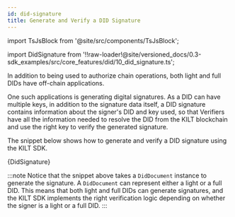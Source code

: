 ```yaml
---
id: did-signature
title: Generate and Verify a DID Signature
---
```


import TsJsBlock from '@site/src/components/TsJsBlock';

import DidSignature from '!!raw-loader!@site/versioned_docs/0.3-sdk_examples/src/core_features/did/10_did_signature.ts';

In addition to being used to authorize chain operations, both light and full DIDs have off-chain applications.

One such applications is generating digital signatures.
As a DID can have multiple keys, in addition to the signature data itself, a DID signature contains information about the signer's DID and key used, so that Verifiers have all the information needed to resolve the DID from the KILT blockchain and use the right key to verify the generated signature.

The snippet below shows how to generate and verify a DID signature using the KILT SDK.

<TsJsBlock>
  {DidSignature}
</TsJsBlock>

:::note
Notice that the snippet above takes a `DidDocument` instance to generate the signature.
A `DidDocument` can represent either a light or a full DID.
This means that both light and full DIDs can generate signatures, and the KILT SDK implements the right verification logic depending on whether the signer is a light or a full DID.
:::
